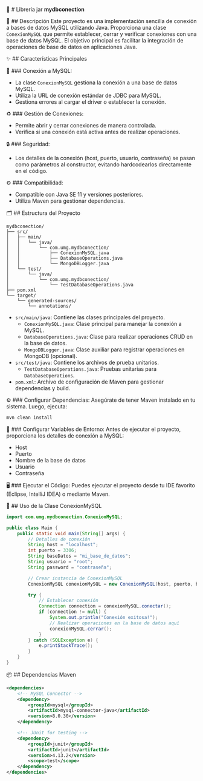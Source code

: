 
📌 # Libreria jar
**mydbconection**

📝 ## Descripción
Este proyecto es una implementación sencilla de conexión a bases de datos MySQL utilizando Java. Proporciona una clase `ConexionMySQL` que permite establecer, cerrar y verificar conexiones con una base de datos MySQL. El objetivo principal es facilitar la integración de operaciones de base de datos en aplicaciones Java.

✨ ## Características Principales

🔗 ### Conexión a MySQL:
- La clase `ConexionMySQL` gestiona la conexión a una base de datos MySQL.
- Utiliza la URL de conexión estándar de JDBC para MySQL.
- Gestiona errores al cargar el driver o establecer la conexión.

♻️ ### Gestión de Conexiones:
- Permite abrir y cerrar conexiones de manera controlada.
- Verifica si una conexión está activa antes de realizar operaciones.

🔒 ### Seguridad:
- Los detalles de la conexión (host, puerto, usuario, contraseña) se pasan como parámetros al constructor, evitando hardcodearlos directamente en el código.

⚙️ ### Compatibilidad:
- Compatible con Java SE 11 y versiones posteriores.
- Utiliza Maven para gestionar dependencias.

🗂️ ## Estructura del Proyecto

```
mydbconection/
├── src/
│   ├── main/
│   │   └── java/
│   │       └── com.umg.mydbconection/
│   │           ├── ConexionMySQL.java
│   │           ├── DatabaseOperations.java
│   │           └── MongoDBLogger.java
│   └── test/
│       └── java/
│           └── com.umg.mydbconection/
│               └── TestDatabaseOperations.java
├── pom.xml
└── target/
    └── generated-sources/
        └── annotations/
```

- `src/main/java`: Contiene las clases principales del proyecto.
  - `ConexionMySQL.java`: Clase principal para manejar la conexión a MySQL.
  - `DatabaseOperations.java`: Clase para realizar operaciones CRUD en la base de datos.
  - `MongoDBLogger.java`: Clase auxiliar para registrar operaciones en MongoDB (opcional).
- `src/test/java`: Contiene los archivos de prueba unitarios.
  - `TestDatabaseOperations.java`: Pruebas unitarias para `DatabaseOperations`.
- `pom.xml`: Archivo de configuración de Maven para gestionar dependencias y build.




⚙️ ### Configurar Dependencias:
Asegúrate de tener Maven instalado en tu sistema. Luego, ejecuta:
```bash
mvn clean install
```

🧾 ### Configurar Variables de Entorno:
Antes de ejecutar el proyecto, proporciona los detalles de conexión a MySQL:
- Host
- Puerto
- Nombre de la base de datos
- Usuario
- Contraseña

🖥️ ### Ejecutar el Código:
Puedes ejecutar el proyecto desde tu IDE favorito (Eclipse, IntelliJ IDEA) o mediante Maven.

🧪 ## Uso de la Clase ConexionMySQL

```java
import com.umg.mydbconection.ConexionMySQL;

public class Main {
    public static void main(String[] args) {
        // Detalles de conexión
        String host = "localhost";
        int puerto = 3306;
        String baseDatos = "mi_base_de_datos";
        String usuario = "root";
        String password = "contraseña";

        // Crear instancia de ConexionMySQL
        ConexionMySQL conexionMySQL = new ConexionMySQL(host, puerto, baseDatos, usuario, password);

        try {
            // Establecer conexión
            Connection connection = conexionMySQL.conectar();
            if (connection != null) {
                System.out.println("Conexión exitosa!");
                // Realizar operaciones en la base de datos aquí
                conexionMySQL.cerrar();
            }
        } catch (SQLException e) {
            e.printStackTrace();
        }
    }
}
```

📦 ## Dependencias Maven

```xml
<dependencies>
    <!-- MySQL Connector -->
    <dependency>
        <groupId>mysql</groupId>
        <artifactId>mysql-connector-java</artifactId>
        <version>8.0.30</version>
    </dependency>

    <!-- JUnit for testing -->
    <dependency>
        <groupId>junit</groupId>
        <artifactId>junit</artifactId>
        <version>4.13.2</version>
        <scope>test</scope>
    </dependency>
</dependencies>
```


